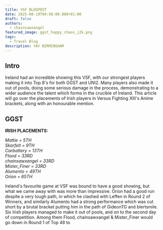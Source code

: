 ```yaml
---
title: VSF BLOGPOST
date: 2025-08-19T04:58:00.000+01:00
draft: false
authors:
  - chainsawxangel
featured_image: ggst_happy_chaos_j2k.png
tags:
  - Travel Blog
description: YAY BIRMINGHAM
---
```

## Intro

Ireland had an incredible showing this VSF, with our strongest players making it into Top 8's for both GGST and UNI2. Many players also made it out of pools, doing some serious damage in the process, demonstrating to a wider audience the talent which forms in the crucible of Ireland. This article will go over the placements of Irish players in Versus Fighting XIII's Anime brackets, along with an honourable mention.

## GGST

**IRISH PLACEMENTS:**

*Mattie = 5TH*\
*Skarfelt = 9TH*\
*Carbattery = 13TH*\
*Flood = 33RD*\
*chainsawxangel = 33RD*\
*Mister_Finer = 33RD*\
*Alumento = 49TH*\
*Orion = 65TH*

Ireland's favourite game at VSF was bound to have a good showing, but what we came away with was more than impressive. Orion had a good run despite a very tough path, in which he clashed with Leffen in Round 2 of Winners, and similarly Alumento had a strong performance which was cut short by a brutal bracket putting him in the path of GideonTG and blertsmile. Six Irish players managed to make it out of pools, and on to the second day of competition. Among them Flood, chainsawxangel & Mister_Finer would go down in Round 1 of Top 48 to
